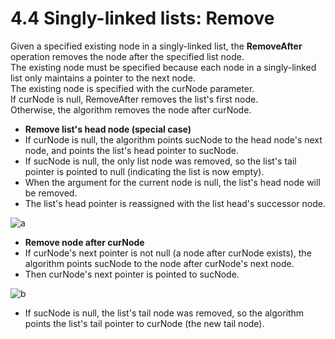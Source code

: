 # 4.4 Singly-linked lists: Remove

Given a specified existing node in a singly-linked list, the **RemoveAfter** operation removes the node after the specified list node.   
The existing node must be specified because each node in a singly-linked list only maintains a pointer to the next node.   
The existing node is specified with the curNode parameter.   
If curNode is null, RemoveAfter removes the list's first node.   
Otherwise, the algorithm removes the node after curNode.   

* **Remove list's head node (special case)**
* If curNode is null, the algorithm points sucNode to the head node's next node, and points the list's head pointer to sucNode.
* If sucNode is null, the only list node was removed, so the list's tail pointer is pointed to null (indicating the list is now empty).
* When the argument for the current node is null, the list's head node will be removed.
* The list's head pointer is reassigned with the list head's successor node.

![a](https://github.com/ijaejun1025/CIS223-Algorithms/assets/154036705/e97ed26c-cb21-4a92-90ef-d2f70e9f80b5)

* **Remove node after curNode**
* If curNode's next pointer is not null (a node after curNode exists), the algorithm points sucNode to the node after curNode's next node.   
* Then curNode's next pointer is pointed to sucNode.

![b](https://github.com/ijaejun1025/CIS223-Algorithms/assets/154036705/ebb3d16f-ecd1-4ae2-be9c-de3d01c2d1af)

* If sucNode is null, the list's tail node was removed, so the algorithm points the list's tail pointer to curNode (the new tail node).

